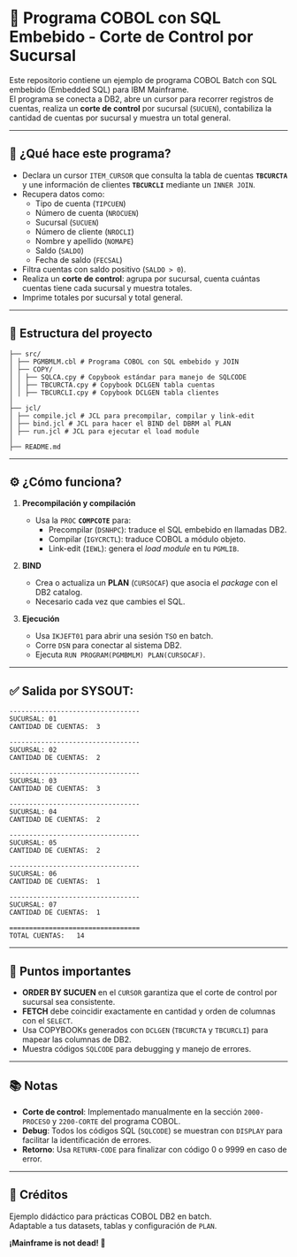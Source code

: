 
# 📄 Programa COBOL con SQL Embebido - Corte de Control por Sucursal

Este repositorio contiene un ejemplo de programa COBOL Batch con SQL embebido (Embedded SQL) para IBM Mainframe.  
El programa se conecta a DB2, abre un cursor para recorrer registros de cuentas, realiza un **corte de control** por sucursal (`SUCUEN`), contabiliza la cantidad de cuentas por sucursal y muestra un total general.

---


## 🚀 ¿Qué hace este programa?

- Declara un cursor `ITEM_CURSOR` que consulta la tabla de cuentas **`TBCURCTA`** y une información de clientes **`TBCURCLI`** mediante un `INNER JOIN`.
- Recupera datos como:
  - Tipo de cuenta (`TIPCUEN`)
  - Número de cuenta (`NROCUEN`)
  - Sucursal (`SUCUEN`)
  - Número de cliente (`NROCLI`)
  - Nombre y apellido (`NOMAPE`)
  - Saldo (`SALDO`)
  - Fecha de saldo (`FECSAL`)
- Filtra cuentas con saldo positivo (`SALDO > 0`).
- Realiza un **corte de control**: agrupa por sucursal, cuenta cuántas cuentas tiene cada sucursal y muestra totales.
- Imprime totales por sucursal y total general. 

--- 
## 🚀 Estructura del proyecto
```
├── src/
│ ├── PGMBMLM.cbl # Programa COBOL con SQL embebido y JOIN
│ ├── COPY/
│ │ ├── SQLCA.cpy # Copybook estándar para manejo de SQLCODE
│ │ ├── TBCURCTA.cpy # Copybook DCLGEN tabla cuentas
│ │ ├── TBCURCLI.cpy # Copybook DCLGEN tabla clientes
│
├── jcl/
│ ├── compile.jcl # JCL para precompilar, compilar y link-edit
│ ├── bind.jcl # JCL para hacer el BIND del DBRM al PLAN
│ ├── run.jcl # JCL para ejecutar el load module
│
├── README.md
```
---

## ⚙️ ¿Cómo funciona?

1. **Precompilación y compilación**
   - Usa la `PROC` **`COMPCOTE`** para:
     - Precompilar (`DSNHPC`): traduce el SQL embebido en llamadas DB2.
     - Compilar (`IGYCRCTL`): traduce COBOL a módulo objeto.
     - Link-edit (`IEWL`): genera el *load module* en tu `PGMLIB`.

2. **BIND**
   - Crea o actualiza un **PLAN** (`CURSOCAF`) que asocia el *package* con el DB2 catalog.
   - Necesario cada vez que cambies el SQL.

3. **Ejecución**
   - Usa `IKJEFT01` para abrir una sesión `TSO` en batch.
   - Corre `DSN` para conectar al sistema DB2.
   - Ejecuta `RUN PROGRAM(PGMBMLM) PLAN(CURSOCAF)`.

---
## ✅ Salida por SYSOUT:


```COBOL
---------------------------------                           
SUCURSAL: 01                                                
CANTIDAD DE CUENTAS:  3                                     
                                                            
---------------------------------                           
SUCURSAL: 02                                                
CANTIDAD DE CUENTAS:  2                                     
                                                            
---------------------------------                           
SUCURSAL: 03                                                
CANTIDAD DE CUENTAS:  3                                     
                                                            
---------------------------------                           
SUCURSAL: 04                                                
CANTIDAD DE CUENTAS:  2                                     
                                                            
---------------------------------                           
SUCURSAL: 05                                                
CANTIDAD DE CUENTAS:  2                                     
                                                            
---------------------------------                           
SUCURSAL: 06                                                
CANTIDAD DE CUENTAS:  1                                     
                                                            
---------------------------------                           
SUCURSAL: 07                                                
CANTIDAD DE CUENTAS:  1                                     
                                                            
=================================                           
TOTAL CUENTAS:   14                                         

```
---
## 📌 Puntos importantes

- **ORDER BY SUCUEN** en el `CURSOR` garantiza que el corte de control por sucursal sea consistente.
- **FETCH** debe coincidir exactamente en cantidad y orden de columnas con el `SELECT`.
- Usa COPYBOOKs generados con `DCLGEN` (`TBCURCTA` y `TBCURCLI`) para mapear las columnas de DB2.
- Muestra códigos `SQLCODE` para debugging y manejo de errores.

---

## 📚 Notas

- **Corte de control**: Implementado manualmente en la sección `2000-PROCESO` y `2200-CORTE` del programa COBOL.
- **Debug**: Todos los códigos SQL (`SQLCODE`) se muestran con `DISPLAY` para facilitar la identificación de errores.
- **Retorno**: Usa `RETURN-CODE` para finalizar con código 0 o 9999 en caso de error.

---

## 🧩 Créditos

Ejemplo didáctico para prácticas COBOL DB2 en batch.  
Adaptable a tus datasets, tablas y configuración de `PLAN`.



**¡Mainframe is not dead! 🚂**